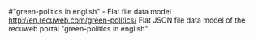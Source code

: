 #"green-politics in english" - Flat file data model
http://en.recuweb.com/green-politics/
Flat JSON file data model of the recuweb portal "green-politics in english"
